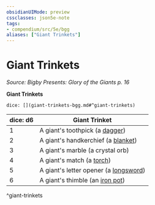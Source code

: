 ```yaml
---
obsidianUIMode: preview
cssclasses: json5e-note
tags:
- compendium/src/5e/bgg
aliases: ["Giant Trinkets"]
---
```

# Giant Trinkets
*Source: Bigby Presents: Glory of the Giants p. 16* 

**Giant Trinkets**

`dice: [](giant-trinkets-bgg.md#^giant-trinkets)`

| dice: d6 | Giant Trinket |
|----------|---------------|
| 1 | A giant's toothpick (a [dagger](/Systems/5e/items/dagger.md)) |
| 2 | A giant's handkerchief (a [blanket](/Systems/5e/items/blanket.md)) |
| 3 | A giant's marble (a crystal orb) |
| 4 | A giant's match (a [torch](/Systems/5e/items/torch.md)) |
| 5 | A giant's letter opener (a [longsword](/Systems/5e/items/longsword.md)) |
| 6 | A giant's thimble (an [iron pot](/Systems/5e/items/iron-pot.md)) |
^giant-trinkets